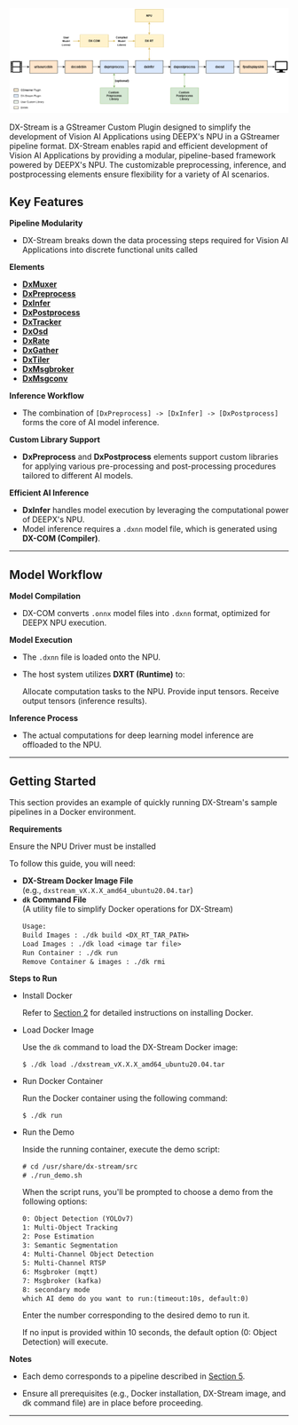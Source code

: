 ![](./../resources/overview.png)

DX-Stream is a GStreamer Custom Plugin designed to simplify the development of Vision AI Applications using DEEPX's NPU in a GStreamer pipeline format.
DX-Stream enables rapid and efficient development of Vision AI Applications by providing a modular, pipeline-based framework powered by DEEPX's NPU. The customizable preprocessing, inference, and postprocessing elements ensure flexibility for a variety of AI scenarios.

## Key Features
**Pipeline Modularity**

- DX-Stream breaks down the data processing steps required for Vision AI Applications into discrete functional units called

**Elements**

- [**DxMuxer**](./elements/dxmuxer.md)
- [**DxPreprocess**](./elements/dxpreprocess.md)
- [**DxInfer**](./elements/dxinfer.md)
- [**DxPostprocess**](./elements/dxpostprocess.md)
- [**DxTracker**](./elements/dxtracker.md)
- [**DxOsd**](./elements/dxosd.md)
- [**DxRate**](./elements/dxrate.md)
- [**DxGather**](./elements/dxgather.md)
- [**DxTiler**](./elements/dxtiler.md)
- [**DxMsgbroker**](./elements/dxmsgbroker.md)
- [**DxMsgconv**](./elements/dxmsgconv.md)

**Inference Workflow**

- The combination of `[DxPreprocess] -> [DxInfer] -> [DxPostprocess]` forms the core of AI model inference.

**Custom Library Support**

- **DxPreprocess** and **DxPostprocess** elements support custom libraries for applying various pre-processing and post-processing procedures tailored to different AI models.

**Efficient AI Inference**

- **DxInfer** handles model execution by leveraging the computational power of DEEPX's NPU.
- Model inference requires a `.dxnn` model file, which is generated using **DX-COM (Compiler)**.

---

## Model Workflow

**Model Compilation**

- DX-COM converts `.onnx` model files into `.dxnn` format, optimized for DEEPX NPU execution.

**Model Execution**

- The `.dxnn` file is loaded onto the NPU.
- The host system utilizes **DXRT (Runtime)** to:

    Allocate computation tasks to the NPU.
    Provide input tensors.
    Receive output tensors (inference results).

**Inference Process**

- The actual computations for deep learning model inference are offloaded to the NPU.

---

## Getting Started

This section provides an example of quickly running DX-Stream's sample pipelines in a Docker environment.

**Requirements**

Ensure the NPU Driver must be installed

To follow this guide, you will need:

- **DX-Stream Docker Image File**  
  (e.g., `dxstream_vX.X.X_amd64_ubuntu20.04.tar`)
- **`dk` Command File**  
  (A utility file to simplify Docker operations for DX-Stream)
    ```
    Usage:
    Build Images : ./dk build <DX_RT_TAR_PATH>
    Load Images : ./dk load <image tar file>
    Run Container : ./dk run
    Remove Container & images : ./dk rmi
    ```

**Steps to Run**

- Install Docker

    Refer to [Section 2](./installation.md) for detailed instructions on installing Docker.

- Load Docker Image

    Use the `dk` command to load the DX-Stream Docker image:

    ```
    $ ./dk load ./dxstream_vX.X.X_amd64_ubuntu20.04.tar
    ```

- Run Docker Container

    Run the Docker container using the following command:

    ```
    $ ./dk run
    ```

- Run the Demo

    Inside the running container, execute the demo script:

    ```
    # cd /usr/share/dx-stream/src
    # ./run_demo.sh
    ```

    When the script runs, you'll be prompted to choose a demo from the following options:

    ```
    0: Object Detection (YOLOv7)
    1: Multi-Object Tracking
    2: Pose Estimation
    3: Semantic Segmentation
    4: Multi-Channel Object Detection
    5: Multi-Channel RTSP
    6: Msgbroker (mqtt)
    7: Msgbroker (kafka)
    8: secondary mode
    which AI demo do you want to run:(timeout:10s, default:0)
    ```
    Enter the number corresponding to the desired demo to run it.
    
    If no input is provided within 10 seconds, the default option (0: Object Detection) will execute.

**Notes**

- Each demo corresponds to a pipeline described in [Section 5](./pipelines/object_detection.md).

- Ensure all prerequisites (e.g., Docker installation, DX-Stream image, and dk command file) are in place before proceeding.

---
